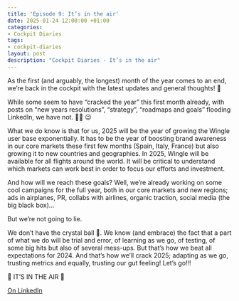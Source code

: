 ```yaml
---
title: 'Episode 9: It’s in the air'
date: 2025-01-24 12:00:00 +01:00
categories:
- Cockpit Diaries
tags:
- cockpit-diaries
layout: post
description: "Cockpit Diaries - It’s in the air"
---
```


As the first (and arguably, the longest) month of the year comes to an end, we’re back in the cockpit with the latest updates and general thoughts! 🙌

While some seem to have “cracked the year” this first month already, with posts on “new years resolutions”, “strategy”, “roadmaps and goals” flooding LinkedIn, we have not. 🤷‍♂️ 😉

What we do know is that for us, 2025 will be the year of growing the Wingle user base exponentially. It has to be the year of boosting brand awareness in our core markets these first few months (Spain, Italy, France) but also growing it to new countries and geographies. In 2025, Wingle will be available for all flights around the world. It will be critical to understand which markets can work best in order to focus our efforts and investment.

And how will we reach these goals? Well, we’re already working on some cool campaigns for the full year, both in our core markets and new regions; ads in airplanes, PR, collabs with airlines, organic traction, social media (the big black box)… 

But we’re not going to lie. 

We don’t have the crystal ball 🔮. We know (and embrace) the fact that a part of what we do will be trial and error, of learning as we go, of testing, of some big hits but also of several mess-ups. But that’s how we beat all expectations for 2024. And that’s how we’ll crack 2025; adapting as we go, trusting metrics and equally, trusting our gut feeling! Let’s go!!!

 🛫 IT’S IN THE AIR 🛫

[On LinkedIn](https://www.linkedin.com/posts/lets-wingle_wingle-cockpit-diaries-episode-9-its-activity-7288511494617505793-rYOK/?utm_source=share&utm_medium=member_desktop)